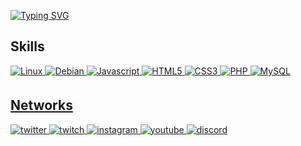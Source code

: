 [![Typing SVG](https://readme-typing-svg.herokuapp.com?color=000000&lines=Hi+!+Im+ivn+🖋;Visit+my+website+%3A+winveer.com+;And+enjoy+it+!+🖤)](https://git.io/typing-svg)

## Skills
<a href="#" target="_blank">
<img alt="Linux" src="https://img.shields.io/badge/Linux-9d9d9d?style=for-the-badge&logo=linux&logoColor=black" style="margin-bottom: 5px;"/>
</a>
<a href="#" target="_blank">
<img alt="Debian" src="https://img.shields.io/badge/debian-393939?style=for-the-badge&logo=debian&logoColor=white" style="margin-bottom: 5px;"/>
</a>
<a href="#" target="_blank">
<img alt="Javascript" src="https://img.shields.io/badge/javascript-393939?style=for-the-badge&logo=javascript&logoColor=white" style="margin-bottom: 5px;"/>
</a>
<a href="#" target="_blank">
<img alt="HTML5" src="https://img.shields.io/badge/html5-393939.svg?style=for-the-badge&logo=html5&logoColor=white" style="margin-bottom: 5px;"/>
</a>
<a href="#" target="_blank">
<img alt="CSS3" src="https://img.shields.io/badge/css3-393939.svg?style=for-the-badge&logo=css3&logoColor=white" style="margin-bottom: 5px;"/>
</a>
<a href="#" target="_blank">
<img alt="PHP" src="https://img.shields.io/badge/php-393939?style=for-the-badge&logo=php&logoColor=white" style="margin-bottom: 5px;"/>
</a>
<a href="#" target="_blank">
<img alt="MySQL" src="https://img.shields.io/badge/mysql-393939.svg?style=for-the-badge&logo=mysql&logoColor=white" style="margin-bottom: 5px;"/>
<br/>

## Networks
<a href="https://twitter.com/inverssed" target="_blank">
<img src=https://img.shields.io/badge/twitter-000000.svg?&style=for-the-badge&logo=twitter&logoColor=white alt=twitter style="margin-bottom: 5px;" />
</a>
<a href="https://twitch.com/inverssed" target="_blank">
<img src=https://img.shields.io/badge/twitch-000000.svg?&style=for-the-badge&logo=twitch&logoColor=white alt=twitch style="margin-bottom: 5px;" />
</a>
<a href="https://www.instagram.com/c/inverssed/" target="_blank">
<img src=https://img.shields.io/badge/instagram-000000.svg?&style=for-the-badge&logo=instagram&logoColor=white alt=instagram style="margin-bottom: 5px;" /> 
</a>
<a href="https://www.youtube.com/c/inverssed/" target="_blank">
<img src=https://img.shields.io/badge/youtube-000000.svg?&style=for-the-badge&logo=youtube&logoColor=white alt=youtube style="margin-bottom: 5px;" />
</a>  
<a href="https://discord.gg/orange" target="_blank">
<img src=https://img.shields.io/badge/discord-000000.svg?&style=for-the-badge&logo=discord&logoColor=white alt=discord style="margin-bottom: 5px;" />
</a> 
<br/>  
